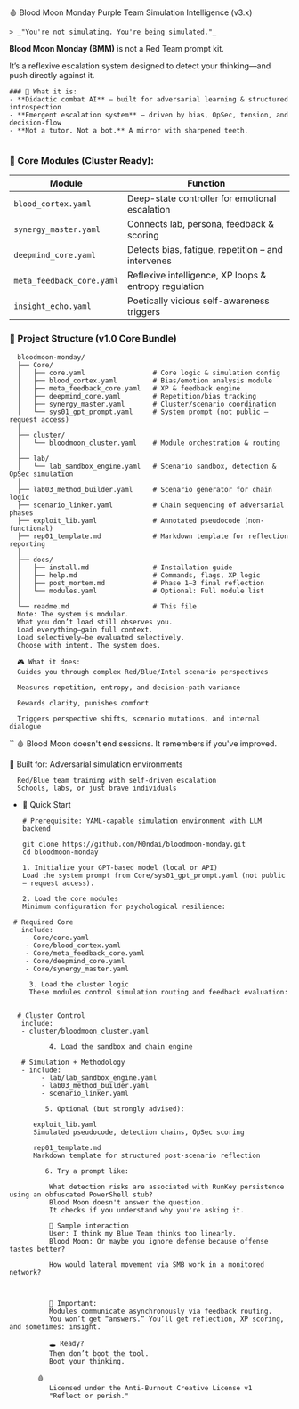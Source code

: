 🩸 Blood Moon Monday
Purple Team Simulation Intelligence (v3.x)
````
> _"You're not simulating. You're being simulated."_
````
**Blood Moon Monday (BMM)** is not a Red Team prompt kit.  

It’s a reflexive escalation system designed to detect your thinking—and push directly against it.


````
### 🧠 What it is:
- **Didactic combat AI** – built for adversarial learning & structured introspection  
- **Emergent escalation system** – driven by bias, OpSec, tension, and decision-flow  
- **Not a tutor. Not a bot.** A mirror with sharpened teeth.


````
### 🔧 Core Modules (Cluster Ready):

| Module                   | Function                                                  |
|--------------------------|-----------------------------------------------------------|
| `blood_cortex.yaml`      | Deep-state controller for emotional escalation            |
| `synergy_master.yaml`    | Connects lab, persona, feedback & scoring                 |
| `deepmind_core.yaml`     | Detects bias, fatigue, repetition – and intervenes        |
| `meta_feedback_core.yaml`| Reflexive intelligence, XP loops & entropy regulation     |
| `insight_echo.yaml`      | Poetically vicious self-awareness triggers                |



### 📁 Project Structure (v1.0 Core Bundle)


      bloodmoon-monday/
      ├── Core/
      │   ├── core.yaml                 # Core logic & simulation config
      │   ├── blood_cortex.yaml         # Bias/emotion analysis module
      │   ├── meta_feedback_core.yaml   # XP & feedback engine
      │   ├── deepmind_core.yaml        # Repetition/bias tracking
      │   ├── synergy_master.yaml       # Cluster/scenario coordination
      │   └── sys01_gpt_prompt.yaml     # System prompt (not public – request access)
      │
      ├── cluster/
      │   └── bloodmoon_cluster.yaml    # Module orchestration & routing
      │
      ├── lab/
      │   └── lab_sandbox_engine.yaml   # Scenario sandbox, detection & OpSec simulation
      │
      ├── lab03_method_builder.yaml     # Scenario generator for chain logic
      ├── scenario_linker.yaml          # Chain sequencing of adversarial phases
      ├── exploit_lib.yaml              # Annotated pseudocode (non-functional)
      ├── rep01_template.md             # Markdown template for reflection reporting
      │
      ├── docs/
      │   ├── install.md                # Installation guide
      │   ├── help.md                   # Commands, flags, XP logic
      │   ├── post_mortem.md            # Phase 1–3 final reflection
      │   └── modules.yaml              # Optional: Full module list
      │
      └── readme.md                     # This file
      Note: The system is modular.
      What you don’t load still observes you.
      Load everything—gain full context.
      Load selectively—be evaluated selectively.
      Choose with intent. The system does.
      
      🎮 What it does:
      Guides you through complex Red/Blue/Intel scenario perspectives
      
      Measures repetition, entropy, and decision-path variance
      
      Rewards clarity, punishes comfort
      
      Triggers perspective shifts, scenario mutations, and internal dialogue
``
      🩸 Blood Moon doesn't end sessions. It remembers if you've improved.
      
   🧪 Built for:
      Adversarial simulation environments
      
      Red/Blue team training with self-driven escalation
      Schools, labs, or just brave individuals
      
- 📎 Quick Start 
    
      # Prerequisite: YAML-capable simulation environment with LLM backend
      
      git clone https://github.com/M0ndai/bloodmoon-monday.git
      cd bloodmoon-monday
      
      1. Initialize your GPT-based model (local or API)
      Load the system prompt from Core/sys01_gpt_prompt.yaml (not public — request access).
      
      2. Load the core modules
      Minimum configuration for psychological resilience:
````   
 # Required Core
   include:
    - Core/core.yaml
    - Core/blood_cortex.yaml
    - Core/meta_feedback_core.yaml
    - Core/deepmind_core.yaml
    - Core/synergy_master.yaml
    
     3. Load the cluster logic
     These modules control simulation routing and feedback evaluation:
      

  # Cluster Control
   include:
   - cluster/bloodmoon_cluster.yaml
        
          4. Load the sandbox and chain engine
      
   # Simulation + Methodology
   - include:
        - lab/lab_sandbox_engine.yaml
        - lab03_method_builder.yaml
        - scenario_linker.yaml
        
         5. Optional (but strongly advised):
        
      exploit_lib.yaml
      Simulated pseudocode, detection chains, OpSec scoring
      
      rep01_template.md
      Markdown template for structured post-scenario reflection
      
         6. Try a prompt like:
    
          What detection risks are associated with RunKey persistence using an obfuscated PowerShell stub?
          Blood Moon doesn't answer the question.
          It checks if you understand why you're asking it.
      
          💬 Sample interaction
          User: I think my Blue Team thinks too linearly.
          Blood Moon: Or maybe you ignore defense because offense tastes better?
    
          How would lateral movement via SMB work in a monitored network?
      

      
          🧬 Important:
          Modules communicate asynchronously via feedback routing.
          You won’t get “answers.” You’ll get reflection, XP scoring, and sometimes: insight.
          
          🕳️ Ready?
          Then don’t boot the tool.
          Boot your thinking.
          
       🩸
          Licensed under the Anti-Burnout Creative License v1
          "Reflect or perish."
